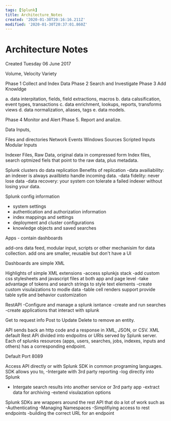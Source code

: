 ```yaml
---
tags: [Splunk]
title: Architecture_Notes
created: '2020-01-30T20:16:16.211Z'
modified: '2020-01-30T20:37:01.860Z'
---
```


# Architecture Notes
Created Tuesday 06 June 2017

Volume,
Velocity
Variety

Phase 1 Collect and Index Data
Phase 2 Search and Investigate
Phase 3 Add Knowldge

a. data interpitation, fields, field extractions, macros
b. data calssification, event types, transactions
c. data enrichment, lookups, reports, transforms views
d. data normalization, aliases, tags
e. data models. 

Phase 4 Monitor and Alert
Phase 5. Report and analize. 

Data Inputs,

Files and directories
Network Events
Windows Sources
Scripted Inputs
Modular Inputs

Indexer Files,
Raw Data, original data in compressed form
Index files, search optmized fiels that point to the raw data, plus metadata.

Splunk clusters do data replication
Benefits of replication
-data availiability: an indexer is always availbleto handle incoming data.
-data fidelity: never lose data
-data recovery: your system con tolerate a failed indexer without losing your data.

Splunk config information
- system settings
- authentication and authorization information
- index mappings and settings
- deployment and cluster configurations
- knowledge objects and saved searches


Apps -  contain dashboards

add-ons data feed, modular input, scripts or other mechanisim for data collection. add ons are smaller, reusable but don't have a UI

Dashboards are simple XML

Highlights of simple XML extensions
-access splunkjs stack
-add custom css stylesheets and javascript files at both app and page level
-take advantage of tokens and search strings to style text elements
-create custom visulaizations to modle data
-table cell renders support provide table sytle and behavior customization

RestAPI 
-Configure and manage a splunk isntance
-create and run searches
-create applications that interact with splunk

Get to request info
Post to Update
Delete to remove an entity.  

API sends back an http code and a response in XML, JSON, or CSV. XML default
Rest APi divided into endpoitns or URIs served by Splunk server. Each of splunks resources (apps, users, searches, jobs, indexes, inputs and others) has a corresponding endpoint.

Default Port 8089

Access API directly or with Splunk SDK in common programing languages.
SDK allows you to, 
-Intergate with 3rd party reporting
-log directly into Splunk
- Intergate search results into another service or 3rd party app
-extract data for archiving
-extend visulazation options

Splunk SDKs are wrappers around the rest API that do a lot of work such as
-Authenticating
-Managing Namespaces
-Simplifiying access to rest endpoints
-building the correct URL for an endpoint





